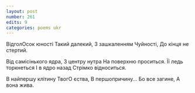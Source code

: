 ```yaml
---
layout: post
number: 261
edits: 9
categories: poems ukr
---
```


ВідголОсок юності 
Такий далекий,
З зашкаленням
Чуйності,
До кінця не стертий.

Від самісінького ядра,
З центру нутра
На поверхню проситься.
Її ледь торкнеться
І в ядро назад
Стрімко відноситься.

В найпершу клітину
ТвогО єства,
В першопричину...
Бо все загине,
А вона жива.
